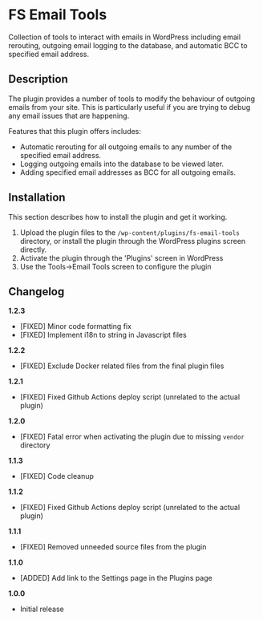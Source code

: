 # FS Email Tools #

Collection of tools to interact with emails in WordPress including email rerouting, outgoing email logging to the database, and automatic BCC to specified email address.

## Description ##

The plugin provides a number of tools to modify the behaviour of outgoing emails from your site. This is particularly useful if you are trying to debug any email issues that are happening.

Features that this plugin offers includes:

* Automatic rerouting for all outgoing emails to any number of the specified email address.
* Logging outgoing emails into the database to be viewed later.
* Adding specified email addresses as BCC for all outgoing emails.

## Installation ##

This section describes how to install the plugin and get it working.

1. Upload the plugin files to the `/wp-content/plugins/fs-email-tools` directory, or install the plugin through the WordPress plugins screen directly.
2. Activate the plugin through the 'Plugins' screen in WordPress
3. Use the Tools->Email Tools screen to configure the plugin

## Changelog ##

**1.2.3**

* [FIXED] Minor code formatting fix
* [FIXED] Implement i18n to string in Javascript files

**1.2.2**

* [FIXED] Exclude Docker related files from the final plugin files

**1.2.1**

* [FIXED] Fixed Github Actions deploy script (unrelated to the actual plugin)

**1.2.0**

* [FIXED] Fatal error when activating the plugin due to missing `vendor` directory

**1.1.3**

* [FIXED] Code cleanup

**1.1.2**

* [FIXED] Fixed Github Actions deploy script (unrelated to the actual plugin)

**1.1.1**

* [FIXED] Removed unneeded source files from the plugin

**1.1.0**

* [ADDED] Add link to the Settings page in the Plugins page

**1.0.0**

* Initial release
